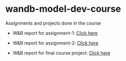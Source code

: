 # wandb-model-dev-course
Assignments and projects done in the course

- W&B report for assignment-1: <a href = "https://wandb.ai/adi001/imagenette-project/reports/Assignment-1-Imagenette-Classification--VmlldzoyMjY1ODMx?accessToken=lel4cqgd1tkn32q9uohd9odys5iczycl8mhllfabemrkjqgj42ssn02ebugjizw3">Click here</a>

- W&B report for assignment-2: <a href = "https://wandb.ai/adi001/imagenette-project/reports/Assignment-2-Imagenette-classification--VmlldzoyMzE2ODY5?accessToken=lpbpgdo9mx13a7kp1f0vdfhlb27y1cubuh8byp1nhrbquwfwyv1bookksli8j2ew">Click here</a>

- W&B report for final course project: [Click here](https://wandb.ai/adi001/W&B%20Course-Project%20Image-Fusion/reports/A-self-supervised-learning-technique-for-multi-focus-image-fusion--VmlldzoyMzU4NDg1?accessToken=wo5jdvo4k964vm2lg09h8lhru0fdvmgoplhjfsiv0dlqhh5pngst3lriaz1gi95x)
